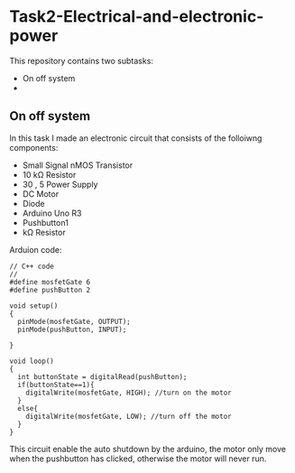 # Task2-Electrical-and-electronic-power
This repository contains two subtasks:
- On off system
- 
## On off system
In this task I made an electronic circuit that consists of the folloiwng components:
- Small Signal nMOS Transistor
- 10 kΩ Resistor
- 30 , 5 Power Supply
- DC Motor
- Diode
- Arduino Uno R3
- Pushbutton1 
- kΩ Resistor

Arduion code:
```
// C++ code
//
#define mosfetGate 6
#define pushButton 2

void setup()
{
  pinMode(mosfetGate, OUTPUT);
  pinMode(pushButton, INPUT);

}

void loop()
{
  int buttonState = digitalRead(pushButton);
  if(buttonState==1){
  	digitalWrite(mosfetGate, HIGH); //turn on the motor
  }
  else{
  	digitalWrite(mosfetGate, LOW); //turn off the motor
  }
}
```
This circuit enable the auto shutdown by the arduino, the motor only move when the pushbutton has clicked, otherwise the motor will never run.

